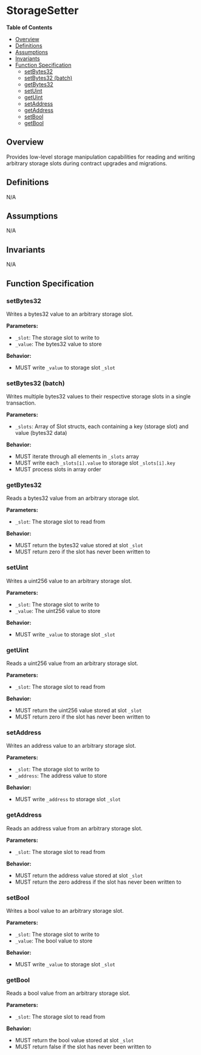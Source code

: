 # StorageSetter

<!-- START doctoc generated TOC please keep comment here to allow auto update -->
<!-- DON'T EDIT THIS SECTION, INSTEAD RE-RUN doctoc TO UPDATE -->
**Table of Contents**

- [Overview](#overview)
- [Definitions](#definitions)
- [Assumptions](#assumptions)
- [Invariants](#invariants)
- [Function Specification](#function-specification)
  - [setBytes32](#setbytes32)
  - [setBytes32 (batch)](#setbytes32-batch)
  - [getBytes32](#getbytes32)
  - [setUint](#setuint)
  - [getUint](#getuint)
  - [setAddress](#setaddress)
  - [getAddress](#getaddress)
  - [setBool](#setbool)
  - [getBool](#getbool)

<!-- END doctoc generated TOC please keep comment here to allow auto update -->

## Overview

Provides low-level storage manipulation capabilities for reading and writing arbitrary storage slots during contract
upgrades and migrations.

## Definitions

N/A

## Assumptions

N/A

## Invariants

N/A

## Function Specification

### setBytes32

Writes a bytes32 value to an arbitrary storage slot.

**Parameters:**

- `_slot`: The storage slot to write to
- `_value`: The bytes32 value to store

**Behavior:**

- MUST write `_value` to storage slot `_slot`

### setBytes32 (batch)

Writes multiple bytes32 values to their respective storage slots in a single transaction.

**Parameters:**

- `_slots`: Array of Slot structs, each containing a key (storage slot) and value (bytes32 data)

**Behavior:**

- MUST iterate through all elements in `_slots` array
- MUST write each `_slots[i].value` to storage slot `_slots[i].key`
- MUST process slots in array order

### getBytes32

Reads a bytes32 value from an arbitrary storage slot.

**Parameters:**

- `_slot`: The storage slot to read from

**Behavior:**

- MUST return the bytes32 value stored at slot `_slot`
- MUST return zero if the slot has never been written to

### setUint

Writes a uint256 value to an arbitrary storage slot.

**Parameters:**

- `_slot`: The storage slot to write to
- `_value`: The uint256 value to store

**Behavior:**

- MUST write `_value` to storage slot `_slot`

### getUint

Reads a uint256 value from an arbitrary storage slot.

**Parameters:**

- `_slot`: The storage slot to read from

**Behavior:**

- MUST return the uint256 value stored at slot `_slot`
- MUST return zero if the slot has never been written to

### setAddress

Writes an address value to an arbitrary storage slot.

**Parameters:**

- `_slot`: The storage slot to write to
- `_address`: The address value to store

**Behavior:**

- MUST write `_address` to storage slot `_slot`

### getAddress

Reads an address value from an arbitrary storage slot.

**Parameters:**

- `_slot`: The storage slot to read from

**Behavior:**

- MUST return the address value stored at slot `_slot`
- MUST return the zero address if the slot has never been written to

### setBool

Writes a bool value to an arbitrary storage slot.

**Parameters:**

- `_slot`: The storage slot to write to
- `_value`: The bool value to store

**Behavior:**

- MUST write `_value` to storage slot `_slot`

### getBool

Reads a bool value from an arbitrary storage slot.

**Parameters:**

- `_slot`: The storage slot to read from

**Behavior:**

- MUST return the bool value stored at slot `_slot`
- MUST return false if the slot has never been written to
